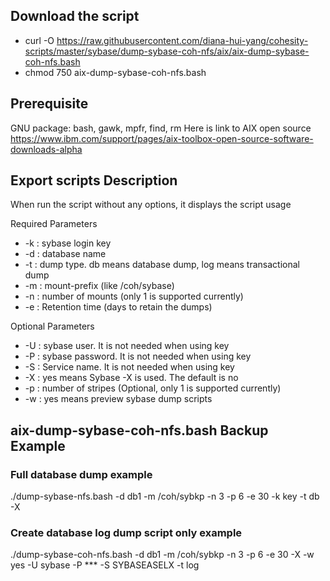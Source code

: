 ## Download the script

- curl -O https://raw.githubusercontent.com/diana-hui-yang/cohesity-scripts/master/sybase/dump-sybase-coh-nfs/aix/aix-dump-sybase-coh-nfs.bash
- chmod 750 aix-dump-sybase-coh-nfs.bash

## Prerequisite
GNU package: bash, gawk, mpfr, find, rm
Here is link to AIX open source https://www.ibm.com/support/pages/aix-toolbox-open-source-software-downloads-alpha

## Export scripts Description
When run the script without any options, it displays the script usage


 Required Parameters
- -k : sybase login key
- -d : database name
- -t : dump type. db means database dump, log means transactional dump
- -m : mount-prefix (like /coh/sybase)
- -n : number of mounts (only 1 is supported currently)
- -e : Retention time (days to retain the dumps)

 Optional Parameters
- -U : sybase user. It is not needed when using key
- -P : sybase password. It is not needed when using key
- -S : Service name. It is not needed when using key
- -X : yes means Sybase -X is used. The default is no
- -p : number of stripes (Optional, only 1 is supported currently)
- -w : yes means preview sybase dump scripts



## aix-dump-sybase-coh-nfs.bash Backup Example
### Full database dump example
./dump-sybase-nfs.bash -d db1 -m /coh/sybkp -n 3 -p 6 -e 30 -k key -t db -X
### Create database log dump script only example
./dump-sybase-coh-nfs.bash -d db1 -m /coh/sybkp -n 3 -p 6 -e 30 -X -w yes -U sybase -P *** -S SYBASEASELX -t log
